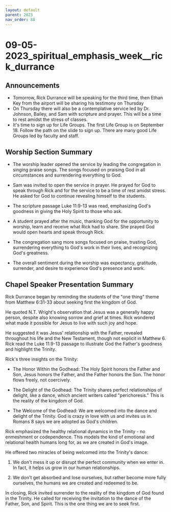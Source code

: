 ```yaml
---
layout: default
parent: 2023
nav_order: 88
---
```


# 09-05-2023_spiritual_emphasis_week__rick_durrance



## Announcements

- Tomorrow, Rick Durrance will be speaking for the third time, then Ethan Key from the airport will be sharing his testimony on Thursday
- On Thursday there will also be a contemplative service led by Dr. Johnson, Bailey, and Sam with scripture and prayer. This will be a time to rest amidst the stress of classes. 
- It's time to sign up for Life Groups. The first Life Group is on September 18. Follow the path on the slide to sign up. There are many good Life Groups led by faculty and staff.


## Worship Section Summary

- The worship leader opened the service by leading the congregation in singing praise songs. The songs focused on praising God in all circumstances and surrendering everything to God.

- Sam was invited to open the service in prayer. He prayed for God to speak through Rick and for the service to be a time of rest amidst stress. He asked for God to continue revealing himself to the students. 

- The scripture passage Luke 11:9-13 was read, emphasizing God's goodness in giving the Holy Spirit to those who ask. 

- A student prayed after the music, thanking God for the opportunity to worship, learn and receive what Rick had to share. She prayed God would open hearts and speak through Rick.

- The congregation sang more songs focused on praise, trusting God, surrendering everything to God's work in their lives, and recognizing God's greatness.

- The overall sentiment during the worship was expectancy, gratitude, surrender, and desire to experience God's presence and work.


## Chapel Speaker Presentation Summary

Rick Durrance began by reminding the students of the "one thing" theme from Matthew 6:31-33 about seeking first the kingdom of God. 

He quoted N.T. Wright's observation that Jesus was a generally happy person, despite also knowing sorrow and grief at times. Rick wondered what made it possible for Jesus to live with such joy and hope. 

He suggested it was Jesus' relationship with the Father, revealed throughout his life and the New Testament, though not explicit in Matthew 6. Rick read the Luke 11:9-13 passage to illustrate God the Father's goodness and highlight the Trinity.

Rick's three insights on the Trinity:

- The Honor Within the Godhead: The Holy Spirit honors the Father and Son, Jesus honors the Father, and the Father honors the Son. The honor flows freely, not coercively.

- The Delight of the Godhead: The Trinity shares perfect relationships of delight, like a dance, which ancient writers called "perichoresis." This is the reality of the kingdom of God. 

- The Welcome of the Godhead: We are welcomed into the dance and delight of the Trinity. God is crazy in love with us and invites us in. Romans 8 says we are adopted as God's children.

Rick emphasized the healthy relational dynamics in the Trinity - no enmeshment or codependence. This models the kind of emotional and relational health humans long for, as we are created in God's image. 

He offered two miracles of being welcomed into the Trinity's dance:

1) We don't mess it up or disrupt the perfect community when we enter in. In fact, it helps us grow in our human relationships.

2) We don't get absorbed and lose ourselves, but rather become more fully ourselves, the humans we are created and redeemed to be.

In closing, Rick invited surrender to the reality of the kingdom of God found in the Trinity. He called for receiving the invitation to the dance of the Father, Son, and Spirit. This is the one thing we are to seek first.